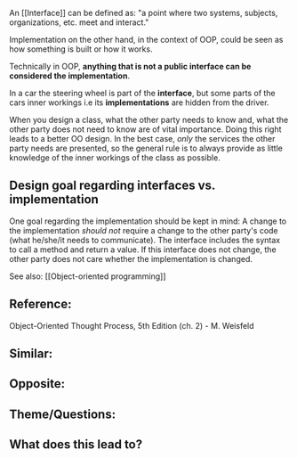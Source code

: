 An [[Interface]] can be defined as: "a point where two systems, subjects, organizations, etc. meet and interact."

Implementation on the other hand, in the context of OOP, could be seen as how something is built or how it works.

Technically in OOP, **anything that is not a public interface can be considered the implementation**.  

In a car the steering wheel is part of the **interface**, but some parts of the cars inner workings i.e its **implementations** are hidden from the driver. 

When you design a class, what the other party needs to know and, what the other party does not need to know are of vital importance. Doing this right leads to a better OO design. In the best case, _only_ the services the other party needs are presented, so the general rule is to always provide as little knowledge of the inner workings of the class as possible.

## Design goal regarding interfaces vs. implementation
One goal regarding the implementation should be kept in mind: A change to the implementation _should not_ require a change to the other party's code (what he/she/it needs to communicate). The interface includes the syntax to call a method and return a value. If this interface does not change, the other party does not care whether the implementation is changed.

See also: [[Object-oriented programming]]

## Reference:
Object-Oriented Thought Process, 5th Edition (ch. 2) - M. Weisfeld

## Similar:

## Opposite:

## Theme/Questions:

## What does this lead to?